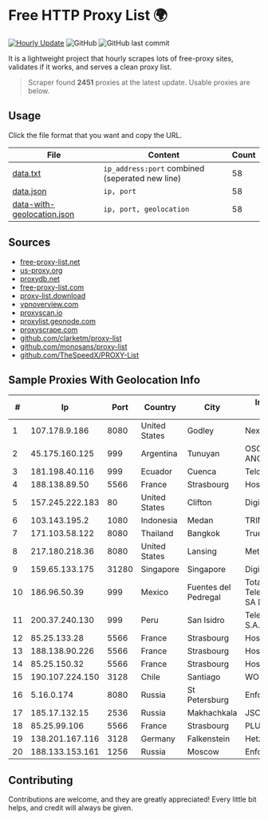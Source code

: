 
# Free HTTP Proxy List 🌍

[![Hourly Update](https://github.com/mertguvencli/http-proxy-list/actions/workflows/main.yml/badge.svg?branch=main)](https://github.com/mertguvencli/http-proxy-list/actions/workflows/main.yml)
![GitHub](https://img.shields.io/github/license/mertguvencli/http-proxy-list)
![GitHub last commit](https://img.shields.io/github/last-commit/mertguvencli/http-proxy-list)

It is a lightweight project that hourly scrapes lots of free-proxy sites, validates if it works, and serves a clean proxy list.


> Scraper found **2451** proxies at the latest update. Usable proxies are below.

## Usage

Click the file format that you want and copy the URL.


|File|Content|Count|
|----|-------|-----|
|[data.txt](https://raw.githubusercontent.com/mertguvencli/http-proxy-list/main/proxy-list/data.txt)|`ip_address:port` combined (seperated new line)|58|
|[data.json](https://raw.githubusercontent.com/mertguvencli/http-proxy-list/main/proxy-list/data.json)|`ip, port`|58|
|[data-with-geolocation.json](https://raw.githubusercontent.com/mertguvencli/http-proxy-list/main/proxy-list/data-with-geolocation.json)|`ip, port, geolocation`|58|

## Sources

* [free-proxy-list.net](https://free-proxy-list.net)
* [us-proxy.org](https://www.us-proxy.org)
* [proxydb.net](http://proxydb.net)
* [free-proxy-list.com](https://free-proxy-list.com/?page=&port=&type%5B%5D=http&type%5B%5D=https&up_time=0&search=Search)
* [proxy-list.download](https://www.proxy-list.download/HTTP)
* [vpnoverview.com](https://vpnoverview.com/privacy/anonymous-browsing/free-proxy-servers)
* [proxyscan.io](https://www.proxyscan.io)
* [proxylist.geonode.com](https://proxylist.geonode.com/api/proxy-list?limit=300&page=1&sort_by=lastChecked&sort_type=desc&protocols=http,https)
* [proxyscrape.com](https://api.proxyscrape.com/v2/?request=displayproxies&protocol=http&timeout=10000&country=all&ssl=all&anonymity=all)
* [github.com/clarketm/proxy-list](https://raw.githubusercontent.com/clarketm/proxy-list/master/proxy-list-raw.txt)
* [github.com/monosans/proxy-list](https://raw.githubusercontent.com/monosans/proxy-list/main/proxies/http.txt)
* [github.com/TheSpeedX/PROXY-List](https://raw.githubusercontent.com/TheSpeedX/PROXY-List/master/http.txt)


## Sample Proxies With Geolocation Info

|#|Ip|Port|Country|City|Internet Service Provider|
|-|--|----|-------|----|-------------------------|
|1|107.178.9.186|8080|United States|Godley|Nextlink Broadband|
|2|45.175.160.125|999|Argentina|Tunuyan|OSORIO SERGIO ANGELINO(NETVDU).|
|3|181.198.40.116|999|Ecuador|Cuenca|Telconet S.A|
|4|188.138.89.50|5566|France|Strasbourg|Host Europe GmbH|
|5|157.245.222.183|80|United States|Clifton|DigitalOcean, LLC|
|6|103.143.195.2|1080|Indonesia|Medan|TRINITY|
|7|171.103.58.122|8080|Thailand|Bangkok|True Internet Co., Ltd.|
|8|217.180.218.36|8080|United States|Lansing|Metronet|
|9|159.65.133.175|31280|Singapore|Singapore|DigitalOcean, LLC|
|10|186.96.50.39|999|Mexico|Fuentes del Pedregal|Total Play Telecomunicaciones SA De CV|
|11|200.37.240.130|999|Peru|San Isidro|Telefonica del Peru S.A.A.|
|12|85.25.133.28|5566|France|Strasbourg|Host Europe GmbH|
|13|188.138.90.226|5566|France|Strasbourg|Host Europe GmbH|
|14|85.25.150.32|5566|France|Strasbourg|Host Europe GmbH|
|15|190.107.224.150|3128|Chile|Santiago|WOM S.A.|
|16|5.16.0.174|8080|Russia|St Petersburg|Enforta-MSK|
|17|185.17.132.15|2536|Russia|Makhachkala|JSC Elektrosvyaz|
|18|85.25.99.106|5566|France|Strasbourg|PLUSSERVER|
|19|138.201.167.116|3128|Germany|Falkenstein|Hetzner Online GmbH|
|20|188.133.153.161|1256|Russia|Moscow|Enforta-MSK|



## Contributing

Contributions are welcome, and they are greatly appreciated! Every
little bit helps, and credit will always be given.

